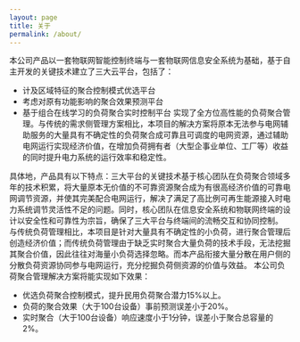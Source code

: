 ```yaml
---
layout: page
title: 关于
permalink: /about/
---
```


本公司产品以一套物联网智能控制终端与一套物联网信息安全系统为基础，基于自主开发的关键技术建立了三大云平台，包括了：
- 计及区域特征的聚合控制模式优选平台
- 考虑对原有功能影响的聚合效果预测平台
- 基于组合在线学习的负荷聚合实时控制平台
实现了全方位高性能的负荷聚合管理。与传统的需求侧管理方案相比，本项目的解决方案将原本无法参与电网辅助服务的大量具有不确定性的负荷聚合成可靠且可调度的电网资源，通过辅助电网运行实现经济价值，在增加负荷拥有者（大型企事业单位、工厂等）收益的同时提升电力系统的运行效率和稳定性。
 
具体地，产品具有以下特点：三大平台的关键技术基于核心团队在负荷聚合领域多年的技术积累，将大量原本无价值的不可靠资源聚合成为有很高经济价值的可靠电网调节资源，并使其完美配合电网运行，解决了满足了高比例可再生能源接入时电力系统调节灵活性不足的问题。同时，核心团队在信息安全系统和物联网终端的设计以安全性和可靠性为宗旨，确保了三大平台与终端间的流畅交互和协同控制。 与传统负荷管理相比，本项目是针对大量具有不确定性的小负荷，进行聚合管理后创造经济价值；而传统负荷管理由于缺乏实时聚合大量负荷的技术手段，无法挖掘其聚合价值，因此往往对海量小负荷选择忽略。而本产品衔接大量分散在用户侧的分散负荷资源协同参与电网运行，充分挖掘负荷侧资源的价值与效益。
本公司负荷聚合管理解决方案将能实现如下效果：
- 优选负荷聚合控制模式，提升民用负荷聚合潜力15%以上。
- 负荷的聚合效果（大于100台设备）事前预测误差小于20%。
- 实时聚合（大于100台设备）响应速度小于1分钟，误差小于聚合总容量的2%。
